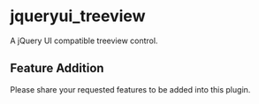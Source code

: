 jqueryui_treeview
=================

A jQuery UI compatible treeview control.


Feature Addition
-----------------
Please share your requested features to be added into this plugin.
